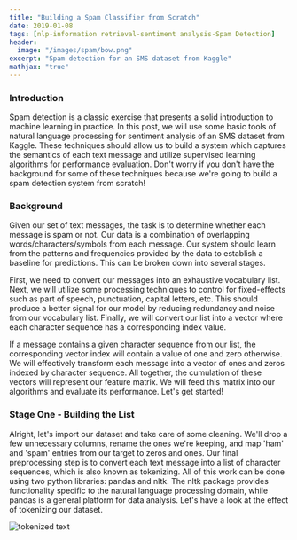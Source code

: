```yaml
---
title: "Building a Spam Classifier from Scratch"
date: 2019-01-08
tags: [nlp-information retrieval-sentiment analysis-Spam Detection]
header:
  image: "/images/spam/bow.png"
excerpt: "Spam detection for an SMS dataset from Kaggle"
mathjax: "true"
---
```

### Introduction

Spam detection is a classic exercise that presents a solid introduction to machine learning in practice. In this post, we will use some basic tools of natural language processing for sentiment analysis of an SMS dataset from Kaggle. These techniques should allow us to build a system which captures the semantics of each text message and utilize supervised learning algorithms for performance evaluation. Don't worry if you don't have the background for some of these techniques because we're going to build a spam detection system from scratch!

### Background

Given our set of text messages, the task is to determine whether each message is spam or not.
Our data is a combination of overlapping words/characters/symbols from each message. Our system should learn from the patterns and frequencies provided by the data to establish a baseline for predictions. This can be broken down into several stages.

First, we need to convert our messages into an exhaustive vocabulary list. Next, we will utilize some processing techniques to control for fixed-effects such as part of speech, punctuation, capital letters, etc. This should produce a better signal for our model by reducing redundancy and noise from our vocabulary list. Finally, we will convert our list into a vector where each character sequence has a corresponding index value.

If a message contains a given character sequence from our list, the corresponding vector index will contain a value of one and zero otherwise. We will effectively transform each message into a vector of ones and zeros indexed by character sequence. All together, the cumulation of these vectors will represent our feature matrix. We will feed this matrix into our algorithms and evaluate its performance. Let's get started!


### Stage One - Building the List

Alright, let's import our dataset and take care of some cleaning. We'll drop a few unnecessary columns, rename the ones we're keeping, and map 'ham' and 'spam' entries from our target to zeros and ones. Our final preprocessing step is to convert each text message into a list of character sequences, which is also known as tokenizing. All of this work can be done using two python libraries: pandas and nltk. The nltk package provides functionality specific to the natural language processing domain, while pandas is a general platform for data analysis. Let's have a look at the effect of tokenizing our dataset.

<img src="{{ site.url }}{{ site.baseurl }}/images/spam/token-text.png" alt="tokenized text">
